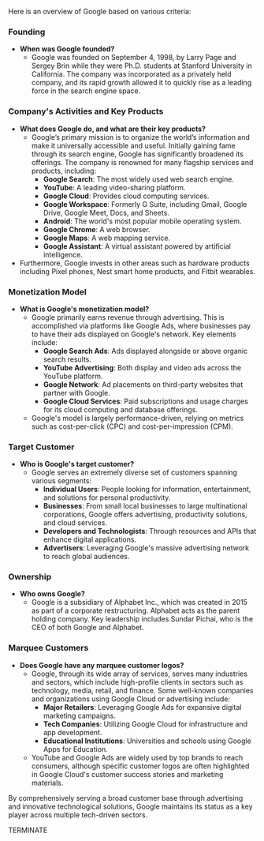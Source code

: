 Here is an overview of Google based on various criteria:

### Founding
- **When was Google founded?**
  - Google was founded on September 4, 1998, by Larry Page and Sergey Brin while they were Ph.D. students at Stanford University in California. The company was incorporated as a privately held company, and its rapid growth allowed it to quickly rise as a leading force in the search engine space.

### Company's Activities and Key Products
- **What does Google do, and what are their key products?**
  - Google’s primary mission is to organize the world’s information and make it universally accessible and useful. Initially gaining fame through its search engine, Google has significantly broadened its offerings. The company is renowned for many flagship services and products, including:
    - **Google Search**: The most widely used web search engine.
    - **YouTube**: A leading video-sharing platform.
    - **Google Cloud**: Provides cloud computing services.
    - **Google Workspace**: Formerly G Suite, including Gmail, Google Drive, Google Meet, Docs, and Sheets.
    - **Android**: The world's most popular mobile operating system.
    - **Google Chrome**: A web browser.
    - **Google Maps**: A web mapping service.
    - **Google Assistant**: A virtual assistant powered by artificial intelligence.
- Furthermore, Google invests in other areas such as hardware products including Pixel phones, Nest smart home products, and Fitbit wearables.

### Monetization Model
- **What is Google's monetization model?**
  - Google primarily earns revenue through advertising. This is accomplished via platforms like Google Ads, where businesses pay to have their ads displayed on Google's network. Key elements include:
    - **Google Search Ads**: Ads displayed alongside or above organic search results.
    - **YouTube Advertising**: Both display and video ads across the YouTube platform.
    - **Google Network**: Ad placements on third-party websites that partner with Google.
    - **Google Cloud Services**: Paid subscriptions and usage charges for its cloud computing and database offerings.
  - Google's model is largely performance-driven, relying on metrics such as cost-per-click (CPC) and cost-per-impression (CPM).

### Target Customer
- **Who is Google's target customer?**
  - Google serves an extremely diverse set of customers spanning various segments:
    - **Individual Users**: People looking for information, entertainment, and solutions for personal productivity.
    - **Businesses**: From small local businesses to large multinational corporations, Google offers advertising, productivity solutions, and cloud services.
    - **Developers and Technologists**: Through resources and APIs that enhance digital applications.
    - **Advertisers**: Leveraging Google's massive advertising network to reach global audiences.

### Ownership
- **Who owns Google?**
  - Google is a subsidiary of Alphabet Inc., which was created in 2015 as part of a corporate restructuring. Alphabet acts as the parent holding company. Key leadership includes Sundar Pichai, who is the CEO of both Google and Alphabet.

### Marquee Customers
- **Does Google have any marquee customer logos?**
  - Google, through its wide array of services, serves many industries and sectors, which include high-profile clients in sectors such as technology, media, retail, and finance. Some well-known companies and organizations using Google Cloud or advertising include:
    - **Major Retailers**: Leveraging Google Ads for expansive digital marketing campaigns.
    - **Tech Companies**: Utilizing Google Cloud for infrastructure and app development.
    - **Educational Institutions**: Universities and schools using Google Apps for Education.
  - YouTube and Google Ads are widely used by top brands to reach consumers, although specific customer logos are often highlighted in Google Cloud's customer success stories and marketing materials.

By comprehensively serving a broad customer base through advertising and innovative technological solutions, Google maintains its status as a key player across multiple tech-driven sectors.

TERMINATE